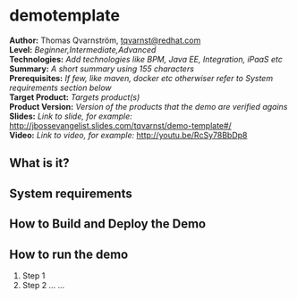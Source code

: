 demotemplate
============
**Author:** Thomas Qvarnström, tqvarnst@redhat.com  
**Level:** _Beginner,Intermediate,Advanced_  
**Technologies:** _Add technologies like BPM, Java EE, Integration, iPaaS etc_   
**Summary:** _A short summary using 155 characters_   
**Prerequisites:** _If few, like maven, docker etc otherwiser refer to System requirements section below_   
**Target Product:** _Targets product(s)_    
**Product Version:** _Version of the products that the demo are verified agains_   
**Slides:** _Link to slide, for example:_ <http://jbossevangelist.slides.com/tqvarnst/demo-template#/>   
**Video:** _Link to video, for example:_ <http://youtu.be/RcSy78BbDp8>   

What is it?
-----------

System requirements
-------------------

How to Build and Deploy the Demo
--------------------------------


How to run the demo
----------------------
1. Step 1
2. Step 2
...
...


